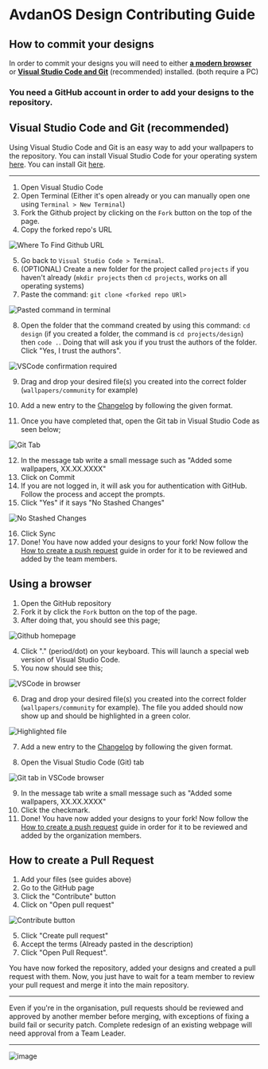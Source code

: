 # AvdanOS Design Contributing Guide

## How to commit your designs

In order to commit your designs you will need to either [**a modern browser**](#using-a-browser-does-not-require-the-files-to-be-downloaded) or [**Visual Studio Code and Git**](#vscode-with-git) (recommended) installed. (both require a PC)

### You need a GitHub account in order to add your designs to the repository.

## Visual Studio Code and Git (recommended)

Using Visual Studio Code and Git is an easy way to add your wallpapers to the repository. You can install Visual Studio Code for your operating system [here](https://code.visualstudio.com/download). You can install Git [here](https://git-scm.com/downloads).

---

1. Open Visual Studio Code 
2. Open Terminal (Either it's open already or you can manually open one using `Terminal > New Terminal`)
3. Fork the Github project by clicking on the `Fork` button on the top of the page.
4. Copy the forked repo's URL

![Where To Find Github URL](.tutorial/images/whereToFindGitURL.png)

5. Go back to `Visual Studio Code > Terminal`.
6. (OPTIONAL) Create a new folder for the project called `projects` if you haven't already (`mkdir projects` then `cd projects`, works on all operating systems)
7. Paste the command: `git clone <forked repo URl>`
   
![Pasted command in terminal](.tutorial/images/gitCommandInTerminal.png)

8. Open the folder that the command created by using this command: `cd design` (if you created a folder, the command is `cd projects/design`) then `code .`.
Doing that will ask you if you trust the authors of the folder. Click "Yes, I trust the authors".

![VSCode confirmation required](.tutorial/images/trustAuthors.png)

9. Drag and drop your desired file(s) you created into the correct folder (`wallpapers/community` for example) 

10. Add a new entry to the [Changelog](CHANGELOG.md) by following the given format.

11. Once you have completed that, open the Git tab in Visual Studio Code as seen below;

![Git Tab](.tutorial/images/gitTab.png)

12. In the message tab write a small message such as "Added some wallpapers, XX.XX.XXXX"
13. Click on Commit
14. If you are not logged in, it will ask you for authentication with GitHub. Follow the process and accept the prompts.
15. Click "Yes" if it says "No Stashed Changes"
    
![No Stashed Changes](.tutorial/images/vscodeNoStashedChanges.png)

16. Click Sync
17. Done! You have now added your designs to your fork! Now follow the [How to create a push request](#how-to-create-a-push-request) guide in order for it to be reviewed and added by the team members.

## Using a browser

1. Open the GitHub repository
2. Fork it by click the `Fork` button on the top of the page.
3. After doing that, you should see this page;

![Github homepage](.tutorial/images/gitProjectHomepage.png)

4. Click "." (period/dot) on your keyboard. This will launch a special web version of Visual Studio Code.
5. You now should see this;

![VSCode in browser](.tutorial/images/vscodeInBrowser.png)

6. Drag and drop your desired file(s) you created into the correct folder (`wallpapers/community` for example). The file you added should now show up and should be highlighted in a green color.

![Highlighted file](.tutorial/images/fileUploadedHighlighted.png)

7. Add a new entry to the [Changelog](CHANGELOG.md) by following the given format.

8. Open the Visual Studio Code (Git) tab

![Git tab in VSCode browser](.tutorial/images/gitTabOnline.png)

9. In the message tab write a small message such as "Added some wallpapers, XX.XX.XXXX"
10. Click the checkmark.
11. Done! You have now added your designs to your fork! Now follow the [How to create a push request](#how-to-create-a-push-request) guide in order for it to be reviewed and added by the organization members.

## How to create a Pull Request
1. Add your files (see guides above)
2. Go to the GitHub page
3. Click the "Contribute" button
4. Click on "Open pull request"

![Contribute button](.tutorial/images/contributeButton.png)

5. Click "Create pull request"
6. Accept the terms (Already pasted in the description)
7. Click "Open Pull Request".

You have now forked the repository, added your designs and created a pull request with them. Now, you just have to wait for a team member to review your pull request and merge it into the main repository.

---

Even if you're in the organisation, pull requests should be reviewed and approved by another member before merging, with exceptions of fixing a build fail or security patch. Complete redesign of an existing webpage will need approval from a Team Leader.

---

![image](https://user-images.githubusercontent.com/51555391/176925763-cdfd57ba-ae1e-4bf3-85e9-b3ebd30b1d59.png)
